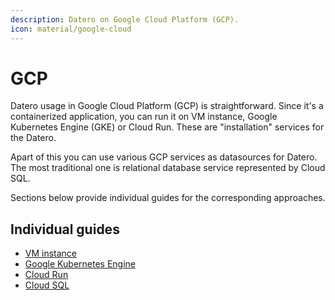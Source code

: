 ```yaml
---
description: Datero on Google Cloud Platform (GCP).
icon: material/google-cloud
---
```


# GCP
Datero usage in Google Cloud Platform (GCP) is straightforward. 
Since it's a containerized application, you can run it on VM instance, Google Kubernetes Engine (GKE) or Cloud Run.
These are "installation" services for the Datero.

Apart of this you can use various GCP services as datasources for Datero.
The most traditional one is relational database service represented by Cloud SQL.

Sections below provide individual guides for the corresponding approaches.

## Individual guides
- [VM instance](vm_instance.md)
- [Google Kubernetes Engine](gke.md)
- [Cloud Run](cloud_run.md)
- [Cloud SQL](cloud_sql.md)
